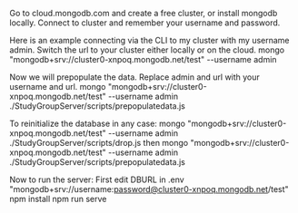 Go to cloud.mongodb.com and create a free cluster, or install mongodb locally.
Connect to cluster and remember your username and password.

Here is an example connecting via the CLI to my cluster with my username admin.
Switch the url to your cluster either locally or on the cloud.
mongo "mongodb+srv://cluster0-xnpoq.mongodb.net/test"  --username admin 

Now we will prepopulate the data. Replace admin and url with your username and url.
mongo "mongodb+srv://cluster0-xnpoq.mongodb.net/test"  --username admin  ./StudyGroupServer/scripts/prepopulatedata.js

To reinitialize the database in any case:
mongo "mongodb+srv://cluster0-xnpoq.mongodb.net/test"  --username admin  ./StudyGroupServer/scripts/drop.js
then
mongo "mongodb+srv://cluster0-xnpoq.mongodb.net/test"  --username admin  ./StudyGroupServer/scripts/prepopulatedata.js

Now to run the server:
First edit DBURL in .env
"mongodb+srv://username:password@cluster0-xnpoq.mongodb.net/test"
npm install
npm run serve